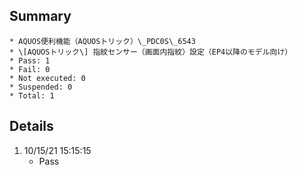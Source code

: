 ## Summary
	* AQUOS便利機能（AQUOSトリック）\_PDC0S\_6543
	* \[AQUOSトリック\] 指紋センサー（画面内指紋）設定（EP4以降のモデル向け）
	* Pass: 1
	* Fail: 0
	* Not executed: 0
	* Suspended: 0
	* Total: 1
## Details
1. 10/15/21 15:15:15
	* Pass
